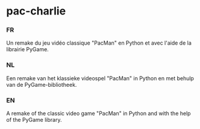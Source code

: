 # pac-charlie
### FR
Un remake du jeu vidéo classique "PacMan" en Python et avec l'aide de la librairie PyGame.

### NL
Een remake van het klassieke videospel "PacMan" in Python en met behulp van de PyGame-bibliotheek.

### EN
A remake of the classic video game "PacMan" in Python and with the help of the PyGame library.
